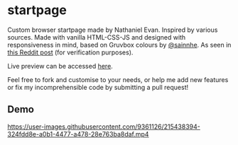 # startpage
Custom browser startpage made by Nathaniel Evan. Inspired by various sources. Made with vanilla HTML-CSS-JS and designed with responsiveness in mind, based on Gruvbox colours by [@sainnhe](https://github.com/sainnhe). As seen in [this Reddit post](https://www.reddit.com/r/startpages/comments/wagyek/my_first_custom_startpage_based_on_gruvbox/) (for verification purposes).

Live preview can be accessed [here](https://nathanielevan.github.io/startpage/).

Feel free to fork and customise to your needs, or help me add new features or fix my incomprehensible code by submitting a pull request!

## Demo

https://user-images.githubusercontent.com/9361126/215438394-324fdd8e-a0b1-4477-a478-28e763ba8daf.mp4
